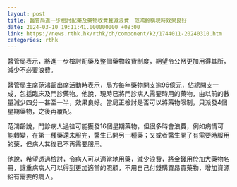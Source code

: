 ```yaml
---
layout: post
title: 醫管局進一步檢討配藥及藥物收費冀減浪費　范鴻齡稱現時效果良好
date: 2024-03-10 19:11:41.000000000 +08:00
link: https://news.rthk.hk/rthk/ch/component/k2/1744011-20240310.htm
categories: rthk
---
```


醫管局表示，將進一步檢討配藥及整個藥物收費制度，期望令公帑更加用得其所，減少不必要浪費。

醫管局主席范鴻齡出席活動時表示，局方每年藥物開支逾96億元，佔總開支一成，包括臨床及門診藥物。他說，現時已將門診病人需要時用的藥物，由以前的數量減少四分一甚至一半，效果良好。當局正檢討是否可以將藥物限制，只派發4個星期藥物，之後再覆配。

范鴻齡說，門診病人過往可能獲發16個星期藥物，但很多時會浪費，例如病情可能轉變，在第一種藥還未服完，醫生已開另一種藥；又或者醫生開了有需要時服用的藥，但病人其後已不再需要服用。 

他說，希望透過檢討，令病人可以適當地用藥，減少浪費，將金錢用於加大藥物名冊，讓重病病人可以得到更加適當的照顧，不用自己付錢購買昂貴藥物，增加資源給有需要的病人。
